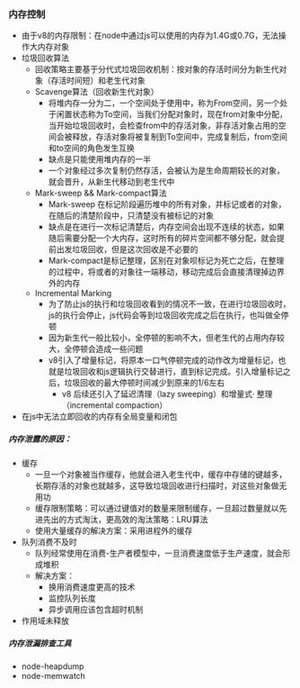 ### 内存控制

- 由于v8的内存限制：在node中通过js可以使用的内存为1.4G或0.7G，无法操作大内存对象
- 垃圾回收算法
  - 回收策略主要基于分代式垃圾回收机制：按对象的存活时间分为新生代对象（存活时间短）和老生代对象
  - Scavenge算法（回收新生代对象）
    - 将堆内存一分为二，一个空间处于使用中，称为From空间，另一个处于闲置状态称为To空间，当我们分配对象时，现在from对象中分配，当开始垃圾回收时，会检查from中的存活对象，非存活对象占用的空间会被释放，存活对象将被复制到To空间中，完成复制后，from空间和to空间的角色发生互换
    - 缺点是只能使用堆内存的一半
    - 一个对象经过多次复制仍然存活，会被认为是生命周期较长的对象，就会晋升，从新生代移动到老生代中
  - Mark-sweep && Mark-compact算法
    - Mark-sweep 在标记阶段遍历堆中的所有对象，并标记或者的对象，在随后的清楚阶段中，只清楚没有被标记的对象
    - 缺点是在进行一次标记清楚后，内存空间会出现不连续的状态，如果随后需要分配一个大内存，这时所有的碎片空间都不够分配，就会提前出发垃圾回收，但是这次回收是不必要的
    - Mark-compact是标记整理，区别在对象呗标记为死亡之后，在整理的过程中，将或者的对象往一端移动，移动完成后会直接清理掉边界外的内存
  - Incremental  Marking
    - 为了防止js的执行和垃圾回收看到的情况不一致，在进行垃圾回收时，js的执行会停止，js代码会等到垃圾回收完成之后在执行，也叫做全停顿
    - 因为新生代一般比较小，全停顿的影响不大，但老生代的占用内存较大，全停顿会造成一些问题
    - v8引入了增量标记，将原本一口气停顿完成的动作改为增量标记，也就是垃圾回收和js逻辑执行交替进行，直到标记完成。引入增量标记之后，垃圾回收的最大停顿时间减少到原来的1/6左右
      - v8 后续还引入了延迟清理（lazy sweeping）和增量式·						整理（incremental compaction）
- 在js中无法立即回收的内存有全局变量和闭包

##### 内存泄露的原因：

- 缓存
  - 一旦一个对象被当作缓存，他就会进入老生代中，缓存中存储的键越多，长期存活的对象也就越多，这导致垃圾回收进行扫描时，对这些对象做无用功
  - 缓存限制策略：可以通过键值对的数量来限制缓存，一旦超过数量就以先进先出的方式淘汰，更高效的淘汰策略：LRU算法
  - 使用大量缓存的解决方案：采用进程外的缓存
- 队列消费不及时
  - 队列经常使用在消费-生产者模型中，一旦消费速度低于生产速度，就会形成堆积
  - 解决方案：
    - 换用消费速度更高的技术
    - 监控队列长度
    - 异步调用应该包含超时机制
- 作用域未释放

##### 内存泄漏排查工具

- node-heapdump
- node-memwatch









